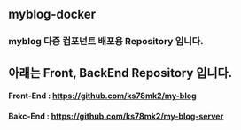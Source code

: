 ## myblog-docker  
### myblog 다중 컴포넌트 배포용 Repository 입니다.  
  
## 아래는 Front, BackEnd Repository 입니다.  
#### Front-End : https://github.com/ks78mk2/my-blog  
#### Bakc-End : https://github.com/ks78mk2/my-blog-server  
